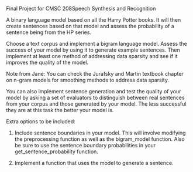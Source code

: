 Final Project for CMSC 208Speech Synthesis and Recognition

A binary language model based on all the Harry Potter books. It will then create sentences based on that model and assess the probability of a sentence being from the HP series.

Choose a text corpus and implement a bigram language model. Assess the success of your model by using it to generate example sentences. Then implement at least one method of addressing data sparsity and see if it improves the quality of the model.

Note from Jane:
You can check the Jurafsky and Martin textbook chapter on n-gram models for smoothing methods to address data sparsity. 

You can also implement sentence generation and test the quality of your model by asking a set of evaluators to distinguish between real sentences from your corpus and those generated by your model. The less successful they are at this task the better your model is.

Extra options to be included:
1) Include sentence boundaries in your model. This will involve modifying the preprocessing function as well as the bigram_model function. Also be sure to use the sentence boundary probabilities in your get_sentence_probability function.

2) Implement a function that uses the model to generate a sentence.  
